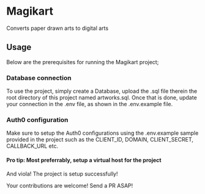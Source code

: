 # Magikart
Converts paper drawn arts to digital arts

## Usage
Below are the prerequisites for running the Magikart project;

### Database connection
To use the project, simply create a Database, upload the .sql file therein the root directory of this project named artworks.sql. Once that is done, update your connection in the .env file, as shown in the .env.example file.

### Auth0 configuration
Make sure to setup the Auth0 configurations using the .env.example sample provided in the project such as the CLIENT_ID, DOMAIN, CLIENT_SECRET, CALLBACK_URL etc.

#### Pro tip: Most preferrably, setup a virtual host for the project

And viola! The project is setup successfully!

Your contributions are welcome! Send a PR ASAP!
